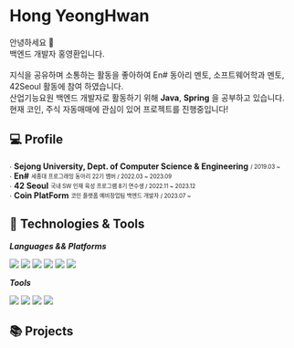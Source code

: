 
<!-- ## 🚀 About Me -->
# Hong YeongHwan
안녕하세요 👋 <br>
백엔드 개발자 홍영환입니다. <br>
<br>
지식을 공유하며 소통하는 활동을 좋아하여 En# 동아리 멘토, 소프트웨어학과 멘토, 42Seoul 활동에 참여 하였습니다. <br>
산업기능요원 백엔드 개발자로 활동하기 위해 **Java**, **Spring** 을 공부하고 있습니다. <br>
현재 코인, 주식 자동매매에 관심이 있어 프로젝트를 진행중입니다!

## 💻 Profile


  ∙ **Sejong University, Dept. of Computer Science & Engineering** <sub><sup>/ 2019.03 ~</sup></sub>   
  ∙ **En#** <sub><sup>세종대 프로그래밍 동아리 22기 멤버 / 2022.03 ~ 2023.09</sup></sub>   
  ∙ **42 Seoul** <sub><sup> 국내 SW 인재 육성 프로그램 8기 연수생 / 2022.11 ~ 2023.12</sup></sub>   
  ∙ **Coin PlatForm** <sub><sup>코인 플랫폼 예비창업팀 백엔드 개발자 / 2023.07 ~</sup></sub>   
## 🔧 Technologies & Tools

***Languages && Platforms***

  <span>
  <img src="https://img.shields.io/badge/Python-3776AB?style=flat&logo=Python&logoColor=white"/>
  <img src="https://img.shields.io/badge/C-A8B9CC?style=flat&logo=c&logoColor=white"/>
  <img src="https://img.shields.io/badge/JAVA-437291?style=flat&logo=openjdk&logoColor=white"/>  
  <img src="https://img.shields.io/badge/React-61DAFB?style=flat&logo=React&logoColor=white"/>
  <img src="https://img.shields.io/badge/Spring -6DB33F?style=flat&logo=spring&logoColor=white"/>
  <img src="https://img.shields.io/badge/Node.js -339933?style=flat&logo=nodedotjs&logoColor=white"/>
  </span>

***Tools***

  <span>
  <img src="https://img.shields.io/badge/AWS-232F3E?style=flat&logo=amazonaws&logoColor=white"/>
  <img src="https://img.shields.io/badge/MySQL-4479A1?style=flat&logo=mysql&logoColor=white"/>
  <img src="https://img.shields.io/badge/Git-F05032?style=flat&logo=git&logoColor=white"/>
  <img src="https://img.shields.io/badge/Figma-F24E1E?style=flat&logo=figma&logoColor=white"/>

  </span>

## 📚 Projects

<!-- ## 📊 GitHub Stats

![Your GitHub Stats](https://github-readme-stats.vercel.app/api?username=rong5026&show_icons=true&count_private=true&hide=issues) -->
